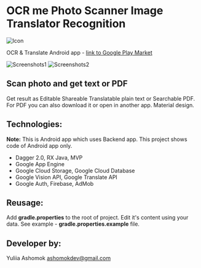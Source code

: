 # OCR me Photo Scanner Image Translator Recognition
![Icon](https://s15.postimg.cc/xssd7fcsb/96x96.png)

OCR & Translate Android app - [link to Google Play Market](https://play.google.com/store/apps/details?id=com.ashomok.ocrme)



![Screenshots1](https://s15.postimg.cc/pbsuw9ngb/Screenshot_from_2018-06-01_11-52-58.png)
![Screenshots2](https://s15.postimg.cc/xu2b0nrez/Screenshot_from_2018-06-01_11-53-18.png)

## Scan photo and get text or PDF 

Get result as Editable Shareable Translatable plain text or Searchable PDF.   
For PDF you can also download it or open in another app. 
Material design.

## Technologies:
**Note:** This is Android app which uses Backend app. This project shows code of Android app only. 

*	Dagger 2.0, RX Java, MVP
*	Google App Engine
*	Google Cloud Storage, Google Cloud Database
*	Google Vision API, Google Translate API
*	Google Auth, Firebase, AdMob

## Reusage:
Add **gradle.properties** to the root of project. Edit it's content using your data. See example - **gradle.properties.example** file. 

## Developer by:

Yuliia Ashomok ashomokdev@gmail.com




